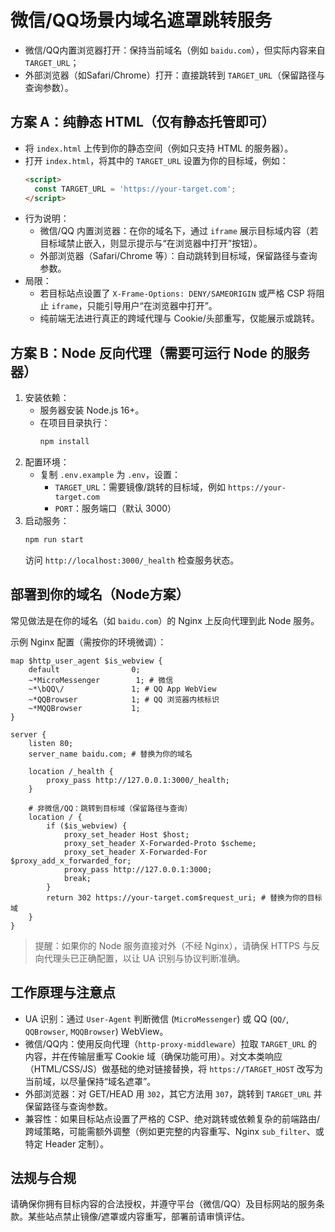 # 微信/QQ场景内域名遮罩跳转服务

- 微信/QQ内置浏览器打开：保持当前域名（例如 `baidu.com`），但实际内容来自 `TARGET_URL`；
- 外部浏览器（如Safari/Chrome）打开：直接跳转到 `TARGET_URL`（保留路径与查询参数）。

## 方案 A：纯静态 HTML（仅有静态托管即可）

- 将 `index.html` 上传到你的静态空间（例如只支持 HTML 的服务器）。
- 打开 `index.html`，将其中的 `TARGET_URL` 设置为你的目标域，例如：
  ```html
  <script>
    const TARGET_URL = 'https://your-target.com';
  </script>
  ```
- 行为说明：
  - 微信/QQ 内置浏览器：在你的域名下，通过 `iframe` 展示目标域内容（若目标域禁止嵌入，则显示提示与“在浏览器中打开”按钮）。
  - 外部浏览器（Safari/Chrome 等）：自动跳转到目标域，保留路径与查询参数。
- 局限：
  - 若目标站点设置了 `X-Frame-Options: DENY/SAMEORIGIN` 或严格 CSP 将阻止 `iframe`，只能引导用户“在浏览器中打开”。
  - 纯前端无法进行真正的跨域代理与 Cookie/头部重写，仅能展示或跳转。

## 方案 B：Node 反向代理（需要可运行 Node 的服务器）

1. 安装依赖：
   - 服务器安装 Node.js 16+。
   - 在项目目录执行：
     ```bash
     npm install
     ```
2. 配置环境：
   - 复制 `.env.example` 为 `.env`，设置：
     - `TARGET_URL`：需要镜像/跳转的目标域，例如 `https://your-target.com`
     - `PORT`：服务端口（默认 3000）
3. 启动服务：
   ```bash
   npm run start
   ```
   访问 `http://localhost:3000/_health` 检查服务状态。

## 部署到你的域名（Node方案）

常见做法是在你的域名（如 `baidu.com`）的 Nginx 上反向代理到此 Node 服务。

示例 Nginx 配置（需按你的环境微调）：

```nginx
map $http_user_agent $is_webview {
    default                0;
    ~*MicroMessenger        1; # 微信
    ~*\bQQ\/               1; # QQ App WebView
    ~*QQBrowser            1; # QQ 浏览器内核标识
    ~*MQQBrowser           1;
}

server {
    listen 80;
    server_name baidu.com; # 替换为你的域名

    location /_health {
        proxy_pass http://127.0.0.1:3000/_health;
    }

    # 非微信/QQ：跳转到目标域（保留路径与查询）
    location / {
        if ($is_webview) {
            proxy_set_header Host $host;
            proxy_set_header X-Forwarded-Proto $scheme;
            proxy_set_header X-Forwarded-For $proxy_add_x_forwarded_for;
            proxy_pass http://127.0.0.1:3000;
            break;
        }
        return 302 https://your-target.com$request_uri; # 替换为你的目标域
    }
}
```

> 提醒：如果你的 Node 服务直接对外（不经 Nginx），请确保 HTTPS 与反向代理头已正确配置，以让 UA 识别与协议判断准确。

## 工作原理与注意点

- UA 识别：通过 `User-Agent` 判断微信 (`MicroMessenger`) 或 QQ (`QQ/`, `QQBrowser`, `MQQBrowser`) WebView。
- 微信/QQ内：使用反向代理（`http-proxy-middleware`）拉取 `TARGET_URL` 的内容，并在传输层重写 Cookie 域（确保功能可用）。对文本类响应（HTML/CSS/JS）做基础的绝对链接替换，将 `https://TARGET_HOST` 改写为当前域，以尽量保持“域名遮罩”。
- 外部浏览器：对 GET/HEAD 用 `302`，其它方法用 `307`，跳转到 `TARGET_URL` 并保留路径与查询参数。
- 兼容性：如果目标站点设置了严格的 CSP、绝对跳转或依赖复杂的前端路由/跨域策略，可能需额外调整（例如更完整的内容重写、Nginx `sub_filter`、或特定 Header 定制）。

## 法规与合规

请确保你拥有目标内容的合法授权，并遵守平台（微信/QQ）及目标网站的服务条款。某些站点禁止镜像/遮罩或内容重写，部署前请审慎评估。